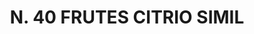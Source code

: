 ---
title: "N. 40 FRUTES CITRIO SIMIL"
plant-name: "N. 40"
plant-number: "040"
plant-img1: "/assets/img/plant040_verso.jpg"
plant-img2: "/assets/img/plant040.jpg"
plant-xml: "/assets/xml/plant040.xml"
plant-title: "N. 40 FRUTES CITRIO SIMIL"
plant-taxon-link: ""
plant-taxon-content: ""
layout: single-xml
---